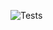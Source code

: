![Tests](https://github.com/yves-weissenberger/pycontrol_homecage/actions/workflows/tests.yml/badge.svg)